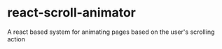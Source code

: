 # react-scroll-animator
A react based system for animating pages based on the user's scrolling action
